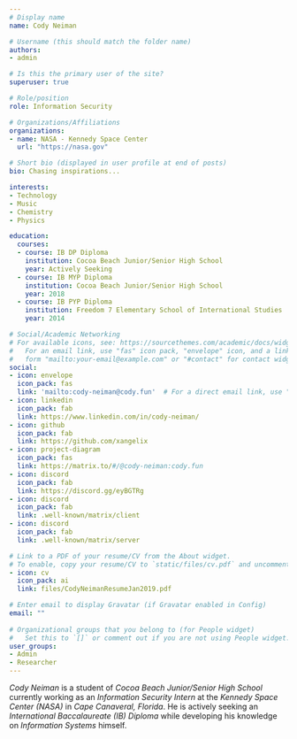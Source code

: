 ```yaml
---
# Display name
name: Cody Neiman

# Username (this should match the folder name)
authors:
- admin

# Is this the primary user of the site?
superuser: true

# Role/position
role: Information Security

# Organizations/Affiliations
organizations:
- name: NASA - Kennedy Space Center
  url: "https://nasa.gov"

# Short bio (displayed in user profile at end of posts)
bio: Chasing inspirations...

interests:
- Technology
- Music
- Chemistry
- Physics

education:
  courses:
  - course: IB DP Diploma
    institution: Cocoa Beach Junior/Senior High School
    year: Actively Seeking
  - course: IB MYP Diploma
    institution: Cocoa Beach Junior/Senior High School
    year: 2018
  - course: IB PYP Diploma
    institution: Freedom 7 Elementary School of International Studies
    year: 2014

# Social/Academic Networking
# For available icons, see: https://sourcethemes.com/academic/docs/widgets/#icons
#   For an email link, use "fas" icon pack, "envelope" icon, and a link in the
#   form "mailto:your-email@example.com" or "#contact" for contact widget.
social:
- icon: envelope
  icon_pack: fas
  link: 'mailto:cody-neiman@cody.fun'  # For a direct email link, use "mailto:test@example.org".
- icon: linkedin
  icon_pack: fab
  link: https://www.linkedin.com/in/cody-neiman/
- icon: github
  icon_pack: fab
  link: https://github.com/xangelix
- icon: project-diagram
  icon_pack: fas
  link: https://matrix.to/#/@cody-neiman:cody.fun
- icon: discord
  icon_pack: fab
  link: https://discord.gg/eyBGTRg
- icon: discord
  icon_pack: fab
  link: .well-known/matrix/client
- icon: discord
  icon_pack: fab
  link: .well-known/matrix/server

# Link to a PDF of your resume/CV from the About widget.
# To enable, copy your resume/CV to `static/files/cv.pdf` and uncomment the lines below.  
- icon: cv
  icon_pack: ai
  link: files/CodyNeimanResumeJan2019.pdf

# Enter email to display Gravatar (if Gravatar enabled in Config)
email: ""
  
# Organizational groups that you belong to (for People widget)
#   Set this to `[]` or comment out if you are not using People widget.  
user_groups:
- Admin
- Researcher
---
```


*Cody Neiman* is a student of *Cocoa Beach Junior/Senior High School* currently
working as an *Information Security Intern* at the *Kennedy Space Center (NASA)*
in *Cape Canaveral, Florida*. He is actively seeking an
*International Baccalaureate (IB) Diploma* while developing his knowledge on
*Information Systems* himself.
